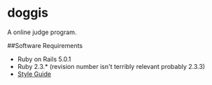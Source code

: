 # doggis
A online judge program.

##Software Requirements

* Ruby on Rails 5.0.1
* Ruby 2.3.\* (revision number isn't terribly relevant probably 2.3.3)
* [Style Guide](https://github.com/bbatsov/ruby-style-guide)
